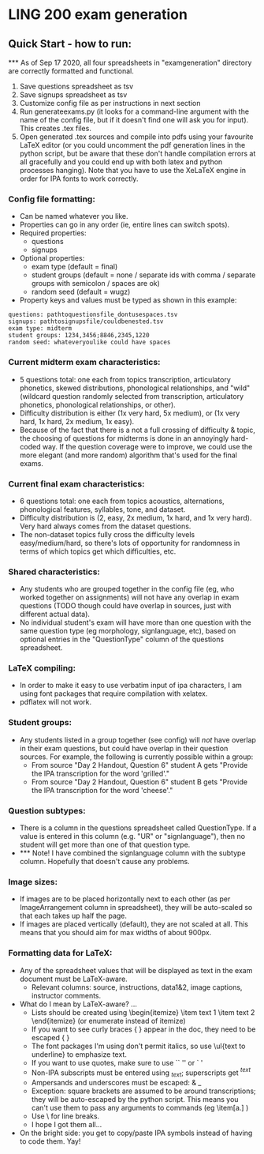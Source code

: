 # LING 200 exam generation

## Quick Start - how to run:
*** As of Sep 17 2020, all four spreadsheets in "examgeneration" directory are correctly formatted and functional.
1.	Save questions spreadsheet as tsv
2.	Save signups spreadsheet as tsv
5.	Customize config file as per instructions in next section
6.	Run generateexams.py (it looks for a command-line argument with the name of the config file, but if it doesn't find one will ask you for input). This creates .tex files.
7.	Open generated .tex sources and compile into pdfs using your favourite LaTeX editor (or you could uncomment the pdf generation lines in the python script, but be aware that these don't handle compilation errors at all gracefully and you could end up with both latex and python processes hanging). Note that you have to use the XeLaTeX engine in order for IPA fonts to work correctly.

### Config file formatting:
* Can be named whatever you like.
* Properties can go in any order (ie, entire lines can switch spots).
* Required properties: 
  * questions
  * signups
* Optional properties: 
  * exam type (default = final)
  * student groups (default = none / separate ids with comma / separate groups with semicolon / spaces are ok)
  * random seed (default = wugz)
* Property keys and values must be typed as shown in this example:
```
questions: pathtoquestionsfile_dontusespaces.tsv
signups: pathtosignupsfile/couldbenested.tsv
exam type: midterm
student groups: 1234,3456;8846,2345,1220
random seed: whateveryoulike could have spaces
```

### Current midterm exam characteristics:
* 5 questions total: one each from topics transcription, articulatory phonetics, skewed distributions, phonological relationships, and "wild" (wildcard question randomly selected from transcription, articulatory phonetics, phonological relationships, or other).
* Difficulty distribution is either (1x very hard, 5x medium), or (1x very hard, 1x hard, 2x medium, 1x easy).
* Because of the fact that there is a not a full crossing of difficulty & topic, the choosing of questions for midterms is done in an annoyingly hard-coded way. If the question coverage were to improve, we could use the more elegant (and more random) algorithm that's used for the final exams.

### Current final exam characteristics:
* 6 questions total: one each from topics acoustics, alternations,  phonological features, syllables, tone, and dataset.
* Difficulty distribution is (2, easy, 2x medium, 1x hard, and 1x very hard). Very hard always comes from the dataset questions.
* The non-dataset topics fully cross the difficulty levels easy/medium/hard, so there's lots of opportunity for randomness in terms of which topics get which difficulties, etc.

### Shared characteristics:
* Any students who are grouped together in the config file (eg, who worked together on assignments) will not have any overlap in exam questions (TODO though could have overlap in sources, just with different actual data).
* No individual student's exam will have more than one question with the same question type (eg morphology, signlanguage, etc), based on optional entries in the "QuestionType" column of the questions spreadsheet.

### LaTeX compiling:
* In order to make it easy to use verbatim input of ipa characters, I am using font packages that require compilation with xelatex.
* pdflatex will not work.

### Student groups:
* Any students listed in a group together (see config) will *not* have overlap in their exam questions, but could have overlap in their question sources. For example, the following is currently possible within a group:
  * From source "Day 2 Handout, Question 6" student A gets "Provide the IPA transcription for the word 'grilled'."
  * From source "Day 2 Handout, Question 6" student B gets "Provide the IPA transcription for the word 'cheese'."
  
### Question subtypes:
* There is a column in the questions spreadsheet called QuestionType. If a value is entered in this column (e.g. "UR" or "signlanguage"), then no student will get more than one of that question type.
* *** Note! I have combined the signlanguage column with the subtype column. Hopefully that doesn't cause any problems.

### Image sizes:
* If images are to be placed horizontally next to each other (as per ImageArrangement column in spreadsheet), they will be auto-scaled so that each takes up half the page.
* If images are placed vertically (default), they are not scaled at all. This means that you should aim for max widths of about 900px.

### Formatting data for LaTeX:
* Any of the spreadsheet values that will be displayed as text in the exam document must be LaTeX-aware.
  * Relevant columns: source, instructions, data1&2, image captions, instructor comments.
* What do I mean by LaTeX-aware? ...
  * Lists should be created using \begin{itemize} \item text 1 \item text 2 \end{itemize}   (or enumerate instead of itemize)
  * If you want to see curly braces { } appear in the doc, they need to be escaped \{ \}
  * The font packages I'm using don't permit italics, so use \ul{text to underline} to emphasize text.
  * If you want to use quotes, make sure to use `` '' or ` '
  * Non-IPA subscripts must be entered using $_{text}$; superscripts get $^{text}$
  * Ampersands and underscores must be escaped: \& \_
  * Exception: square brackets are assumed to be around transcriptions; they will be auto-escaped by the python script. This means you can't use them to pass any arguments to commands (eg \item[a.] )
  * Use \\ for line breaks.
  * I hope I got them all...
* On the bright side: you get to copy/paste IPA symbols instead of having to code them. Yay!







